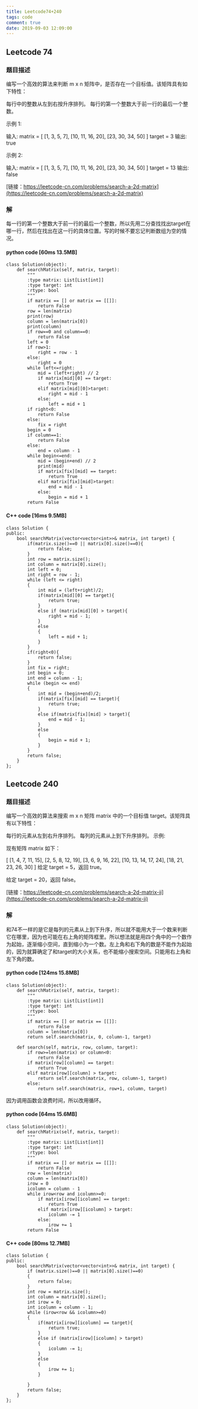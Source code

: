 ```yaml
---
title: Leetcode74+240
tags: code
comment: true
date: 2019-09-03 12:09:00
---
```

## Leetcode 74
### 题目描述
编写一个高效的算法来判断 m x n 矩阵中，是否存在一个目标值。该矩阵具有如下特性：

每行中的整数从左到右按升序排列。
每行的第一个整数大于前一行的最后一个整数。

示例 1:

输入:
matrix = [
  [1,   3,  5,  7],
  [10, 11, 16, 20],
  [23, 30, 34, 50]
]
target = 3
输出: true

示例 2:

输入:
matrix = [
  [1,   3,  5,  7],
  [10, 11, 16, 20],
  [23, 30, 34, 50]
]
target = 13
输出: false

[链接：https://leetcode-cn.com/problems/search-a-2d-matrix](https://leetcode-cn.com/problems/search-a-2d-matrix)
### 解
每一行的第一个整数大于前一行的最后一个整数，所以先用二分查找找出target在哪一行，然后在找出在这一行的具体位置。写的时候不要忘记判断数组为空的情况。
#### python code [60ms 13.5MB]
```
class Solution(object):
    def searchMatrix(self, matrix, target):
        """
        :type matrix: List[List[int]]
        :type target: int
        :rtype: bool
        """
        if matrix == [] or matrix == [[]]:
            return False
        row = len(matrix)
        print(row)
        column = len(matrix[0])
        print(column)
        if row==0 and column==0:
            return False
        left = 0
        if row>1:
            right = row - 1
        else:
            right = 0
        while left<=right:
            mid = (left+right) // 2
            if matrix[mid][0] == target:
                return True
            elif matrix[mid][0]>target:
                right = mid - 1
            else:
                left = mid + 1
        if right<0:
            return False
        else:
            fix = right
        begin = 0
        if column==1:
            return False
        else:
            end = column - 1
        while begin<=end:
            mid = (begin+end) // 2
            print(mid)
            if matrix[fix][mid] == target:
                return True
            elif matrix[fix][mid]>target:
                end = mid - 1
            else:
                begin = mid + 1
        return False
```
#### C++ code [16ms 9.5MB]
```
class Solution {
public:
    bool searchMatrix(vector<vector<int>>& matrix, int target) {
        if(matrix.size()==0 || matrix[0].size()==0){
            return false;
        }
        int row = matrix.size();
        int column = matrix[0].size();
        int left = 0;
        int right = row - 1;
        while (left <= right)
        {
            int mid = (left+right)/2;
            if(matrix[mid][0] == target){
                return true;
            }
            else if (matrix[mid][0] > target){
                right = mid - 1;
            }
            else
            {
                left = mid + 1;
            }
        }
        if(right<0){
            return false;
        }
        int fix = right;
        int begin = 0;
        int end = column - 1;
        while (begin <= end)
        {
            int mid = (begin+end)/2;
            if(matrix[fix][mid] == target){
                return true;
            }
            else if(matrix[fix][mid] > target){
                end = mid - 1;
            }
            else
            {
                begin = mid + 1;
            }
        }
        return false;
    }
};
```
## Leetcode 240
### 题目描述
编写一个高效的算法来搜索 m x n 矩阵 matrix 中的一个目标值 target。该矩阵具有以下特性：

每行的元素从左到右升序排列。
每列的元素从上到下升序排列。
示例:

现有矩阵 matrix 如下：

[
  [1,   4,  7, 11, 15],
  [2,   5,  8, 12, 19],
  [3,   6,  9, 16, 22],
  [10, 13, 14, 17, 24],
  [18, 21, 23, 26, 30]
]
给定 target = 5，返回 true。

给定 target = 20，返回 false。

[链接：https://leetcode-cn.com/problems/search-a-2d-matrix-ii](https://leetcode-cn.com/problems/search-a-2d-matrix-ii)
### 解
和74不一样的是它是每列的元素从上到下升序，所以就不能用大于一个数来判断它在哪里，因为也可能在右上角的矩阵框里。所以想法就是用四个角中的一个数作为起始，逐渐缩小空间，直到缩小为一个数。左上角和右下角的数是不能作为起始的，因为就算确定了和target的大小关系，也不能缩小搜索空间。只能用右上角和左下角的数。
#### python code [124ms 15.8MB]
```
class Solution(object):
    def searchMatrix(self, matrix, target):
        """
        :type matrix: List[List[int]]
        :type target: int
        :rtype: bool
        """
        if matrix == [] or matrix == [[]]:
            return False
        column = len(matrix[0])
        return self.search(matrix, 0, column-1, target)
    
    def search(self, matrix, row, column, target):
        if row>=len(matrix) or column<0:
            return False
        if matrix[row][column] == target:
            return True
        elif matrix[row][column] > target:
            return self.search(matrix, row, column-1, target)
        else:
            return self.search(matrix, row+1, column, target)
```
因为调用函数会浪费时间，所以改用循环。
#### python code [64ms 15.6MB]
```
class Solution(object):
    def searchMatrix(self, matrix, target):
        """
        :type matrix: List[List[int]]
        :type target: int
        :rtype: bool
        """
        if matrix == [] or matrix == [[]]:
            return False
        row = len(matrix)
        column = len(matrix[0])
        irow = 0
        icolumn = column - 1
        while irow<row and icolumn>=0:
            if matrix[irow][icolumn] == target:
                return True
            elif matrix[irow][icolumn] > target:
                icolumn -= 1
            else:
                irow += 1
        return False
```
#### C++ code [80ms 12.7MB]
```
class Solution {
public:
    bool searchMatrix(vector<vector<int>>& matrix, int target) {
        if (matrix.size()==0 || matrix[0].size()==0)
        {
            return false;
        }
        int row = matrix.size();
        int column = matrix[0].size();
        int irow = 0;
        int icolumn = column - 1;
        while (irow<row && icolumn>=0)
        {
            if(matrix[irow][icolumn] == target){
                return true;
            }
            else if (matrix[irow][icolumn] > target)
            {
                icolumn -= 1;
            }
            else
            {
                irow += 1;
            }
            
        }
        return false;
    }
};
```
